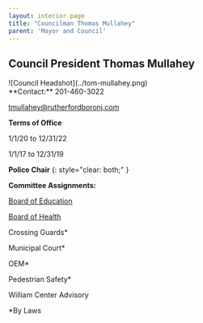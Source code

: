 ```yaml
---
layout: interior-page
title: "Councilman Thomas Mullahey"
parent: 'Mayor and Council'
---
```


## Council President Thomas Mullahey

<div class="mayor-and-council-profile">
<div markdown=1>
![Council Headshot](../tom-mullahey.png)
</div>
<div markdown=1>
**Contact:**  
201-460-3022

tmullahey@rutherfordboronj.com

**Terms of Office**  

1/1/20 to 12/31/22

1/1/17 to 12/31/19

**Police Chair**
{: style="clear: both;" }

**Committee Assignments:**  

[Board of Education](https://www.rutherfordschools.org/boardofeducation/)

[Board of Health](/committees/board-of-health/)

Crossing Guards*

Municipal Court*

OEM*

Pedestrian Safety*

William Center Advisory 

*By Laws
</div>
</div>
